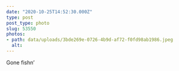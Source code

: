 ```yaml
---
date: "2020-10-25T14:52:30.000Z"
type: post 
post_type: photo
slug: 53550
photos: 
- path: data/uploads/3bde269e-0726-4b9d-af72-f0fd98ab1986.jpeg
  alt: 
---
```

Gone fishn’
